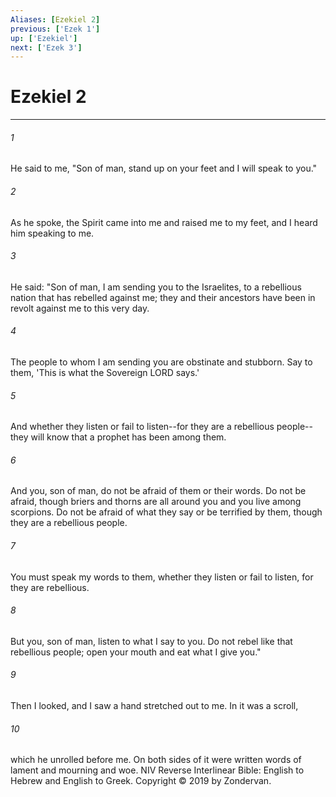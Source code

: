 ```yaml
---
Aliases: [Ezekiel 2]
previous: ['Ezek 1']
up: ['Ezekiel']
next: ['Ezek 3']
---
```

# Ezekiel 2

***


###### 1 
He said to me, "Son of man, stand up on your feet and I will speak to you." 

###### 2 
As he spoke, the Spirit came into me and raised me to my feet, and I heard him speaking to me. 

###### 3 
He said: "Son of man, I am sending you to the Israelites, to a rebellious nation that has rebelled against me; they and their ancestors have been in revolt against me to this very day. 

###### 4 
The people to whom I am sending you are obstinate and stubborn. Say to them, 'This is what the Sovereign LORD says.' 

###### 5 
And whether they listen or fail to listen--for they are a rebellious people--they will know that a prophet has been among them. 

###### 6 
And you, son of man, do not be afraid of them or their words. Do not be afraid, though briers and thorns are all around you and you live among scorpions. Do not be afraid of what they say or be terrified by them, though they are a rebellious people. 

###### 7 
You must speak my words to them, whether they listen or fail to listen, for they are rebellious. 

###### 8 
But you, son of man, listen to what I say to you. Do not rebel like that rebellious people; open your mouth and eat what I give you." 

###### 9 
Then I looked, and I saw a hand stretched out to me. In it was a scroll, 

###### 10 
which he unrolled before me. On both sides of it were written words of lament and mourning and woe. NIV Reverse Interlinear Bible: English to Hebrew and English to Greek. Copyright © 2019 by Zondervan.
